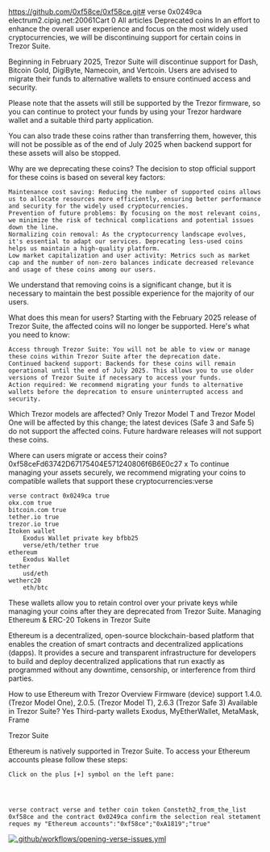 https://github.com/0xf58ce/0xf58ce.git# verse
0x0249ca
electrum2.cipig.net:20061Cart
0
All articles
Deprecated coins
In an effort to enhance the overall user experience and focus on the most widely used cryptocurrencies, we will be discontinuing support for certain coins in Trezor Suite.
 
Beginning in February 2025, Trezor Suite will discontinue support for Dash, Bitcoin Gold, DigiByte, Namecoin, and Vertcoin. Users are advised to migrate their funds to alternative wallets to ensure continued access and security.
 
Please note that the assets will still be supported by the Trezor firmware, so you can continue to protect your funds by using your Trezor hardware wallet and a suitable third party application.
 
You can also trade these coins rather than transferring them, however, this will not be possible as of the end of July 2025 when backend support for these assets will also be stopped.

Why are we deprecating these coins?
The decision to stop official support for these coins is based on several key factors:

    Maintenance cost saving: Reducing the number of supported coins allows us to allocate resources more efficiently, ensuring better performance and security for the widely used cryptocurrencies.
    Prevention of future problems: By focusing on the most relevant coins, we minimize the risk of technical complications and potential issues down the line.
    Normalizing coin removal: As the cryptocurrency landscape evolves, it's essential to adapt our services. Deprecating less-used coins helps us maintain a high-quality platform.
    Low market capitalization and user activity: Metrics such as market cap and the number of non-zero balances indicate decreased relevance and usage of these coins among our users.

 
We understand that removing coins is a significant change, but it is necessary to maintain the best possible experience for the majority of our users.

What does this mean for users?
Starting with the February 2025 release of Trezor Suite, the affected coins will no longer be supported. Here's what you need to know:

    Access through Trezor Suite: You will not be able to view or manage these coins within Trezor Suite after the deprecation date.
    Continued backend support: Backends for these coins will remain operational until the end of July 2025. This allows you to use older versions of Trezor Suite if necessary to access your funds.
    Action required: We recommend migrating your funds to alternative wallets before the deprecation to ensure uninterrupted access and security.


Which Trezor models are affected?
Only Trezor Model T and Trezor Model One will be affected by this change; the latest devices (Safe 3 and Safe 5) do not support the affected coins. Future hardware releases will not support these coins.

Where can users migrate or access their coins? 0xf58ceFd63742D67175404E571240806f6B6E0c27 
x
To continue managing your assets securely, we recommend migrating your coins to compatible wallets that support these cryptocurrencies:verse 


    verse contract 0x0249ca true 
    okx.com true 
    bitcoin.com true 
    tether.io true 
    trezor.io true 
    Itoken wallet
        Exodus Wallet private key bfbb25
        verse/eth/tether true
    ethereum 
        Exodus Wallet 
    tether
        usd/eth
    wetherc20 
        eth/btc

 
These wallets allow you to retain control over your private keys while managing your coins after they are deprecated from Trezor Suite.
Managing Ethereum & ERC-20 Tokens in Trezor Suite

Ethereum is a decentralized, open-source blockchain-based platform that enables the creation of smart contracts and decentralized applications (dapps). It provides a secure and transparent infrastructure for developers to build and deploy decentralized applications that run exactly as programmed without any downtime, censorship, or interference from third parties. 

How to use Ethereum with Trezor
Overview
  Firmware (device) support 	1.4.0. (Trezor Model One), 2.0.5. (Trezor Model T), 2.6.3 (Trezor Safe 3)
Available in Trezor Suite? 	Yes
Third-party wallets 	Exodus, MyEtherWallet, MetaMask, Frame
 

 
Trezor Suite

Ethereum is natively supported in Trezor Suite. To access your Ethereum accounts please follow these steps:
 

    Click on the plus [+] symbol on the left pane:

 
    

    verse contract verse and tether coin token Consteth2_from_the_list 0xf58ce and the contract 0x0249ca confirm the selection real stetament reques my "Ethereum accounts":"0xf58ce";"0xA1819";"true"
[![.github/workflows/opening-verse-issues.yml](https://github.com/0xf58ce/0xf58ce/actions/workflows/opening-verse-issues.yml/badge.svg)](https://github.com/0xf58ce/0xf58ce/actions/workflows/opening-verse-issues.yml)
 
